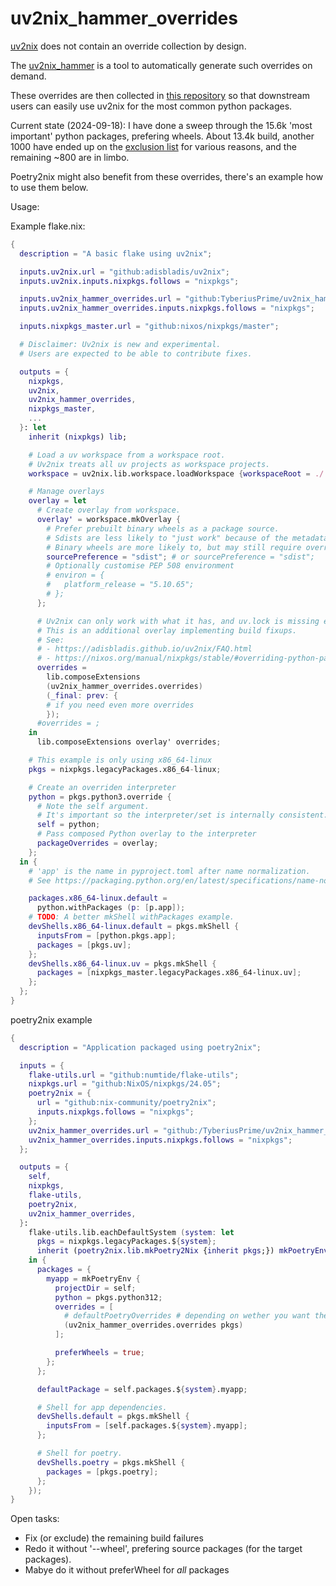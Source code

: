 # uv2nix_hammer_overrides


[uv2nix](https://github.com/adisbladis/uv2nix) does not contain an override collection by design.

The [uv2nix_hammer](https://github.com/TyberiusPrime/uv2nix_hammer) is a tool to automatically generate such overrides
on demand.

These overrides are then collected in [this repository](https://github.com/TyberiusPrime/uv2nix_hammer_overrides) so that downstream users can easily use uv2nix for the most
common python packages.

Current state (2024-09-18): I have done a sweep through the 15.6k 'most important' python packages, prefering wheels. About 13.4k build, another 1000 have ended up on the [exclusion list](https://github.com/TyberiusPrime/uv2nix_hammer_overrides/blob/main/todo/excluded.toml) for various reasons, and the remaining ~800 are in limbo.


Poetry2nix might also benefit from these overrides, there's an example how to use them below.

Usage:

Example flake.nix:

```nix
{
  description = "A basic flake using uv2nix";

  inputs.uv2nix.url = "github:adisbladis/uv2nix";
  inputs.uv2nix.inputs.nixpkgs.follows = "nixpkgs";

  inputs.uv2nix_hammer_overrides.url = "github:TyberiusPrime/uv2nix_hammer";
  inputs.uv2nix_hammer_overrides.inputs.nixpkgs.follows = "nixpkgs";

  inputs.nixpkgs_master.url = "github:nixos/nixpkgs/master";

  # Disclaimer: Uv2nix is new and experimental.
  # Users are expected to be able to contribute fixes.

  outputs = {
    nixpkgs,
    uv2nix,
    uv2nix_hammer_overrides,
    nixpkgs_master,
    ...
  }: let
    inherit (nixpkgs) lib;

    # Load a uv workspace from a workspace root.
    # Uv2nix treats all uv projects as workspace projects.
    workspace = uv2nix.lib.workspace.loadWorkspace {workspaceRoot = ./.;};

    # Manage overlays
    overlay = let
      # Create overlay from workspace.
      overlay' = workspace.mkOverlay {
        # Prefer prebuilt binary wheels as a package source.
        # Sdists are less likely to "just work" because of the metadata missing from uv.lock.
        # Binary wheels are more likely to, but may still require overrides for library dependencies.
        sourcePreference = "sdist"; # or sourcePreference = "sdist";
        # Optionally customise PEP 508 environment
        # environ = {
        #   platform_release = "5.10.65";
        # };
      };

      # Uv2nix can only work with what it has, and uv.lock is missing essential metadata to perform some builds.
      # This is an additional overlay implementing build fixups.
      # See:
      # - https://adisbladis.github.io/uv2nix/FAQ.html
      # - https://nixos.org/manual/nixpkgs/stable/#overriding-python-packages
      overrides =
        lib.composeExtensions
        (uv2nix_hammer_overrides.overrides)
        (_final: prev: {
        # if you need even more overrides
        });
      #overrides = ;
    in
      lib.composeExtensions overlay' overrides;

    # This example is only using x86_64-linux
    pkgs = nixpkgs.legacyPackages.x86_64-linux;

    # Create an overriden interpreter
    python = pkgs.python3.override {
      # Note the self argument.
      # It's important so the interpreter/set is internally consistent.
      self = python;
      # Pass composed Python overlay to the interpreter
      packageOverrides = overlay;
    };
  in {
    # 'app' is the name in pyproject.toml after name normalization.
    # See https://packaging.python.org/en/latest/specifications/name-normalization/#normalization

    packages.x86_64-linux.default =
      python.withPackages (p: [p.app]);
    # TODO: A better mkShell withPackages example.
    devShells.x86_64-linux.default = pkgs.mkShell {
      inputsFrom = [python.pkgs.app];
      packages = [pkgs.uv];
    };
    devShells.x86_64-linux.uv = pkgs.mkShell {
      packages = [nixpkgs_master.legacyPackages.x86_64-linux.uv];
    };
  };
}
```


poetry2nix example
```nix
{
  description = "Application packaged using poetry2nix";

  inputs = {
    flake-utils.url = "github:numtide/flake-utils";
    nixpkgs.url = "github:NixOS/nixpkgs/24.05";
    poetry2nix = {
      url = "github:nix-community/poetry2nix";
      inputs.nixpkgs.follows = "nixpkgs";
    };
    uv2nix_hammer_overrides.url = "github:/TyberiusPrime/uv2nix_hammer_overrides";
    uv2nix_hammer_overrides.inputs.nixpkgs.follows = "nixpkgs";
  };

  outputs = {
    self,
    nixpkgs,
    flake-utils,
    poetry2nix,
    uv2nix_hammer_overrides,
  }:
    flake-utils.lib.eachDefaultSystem (system: let
      pkgs = nixpkgs.legacyPackages.${system};
      inherit (poetry2nix.lib.mkPoetry2Nix {inherit pkgs;}) mkPoetryEnv defaultPoetryOverrides;
    in {
      packages = {
        myapp = mkPoetryEnv {
          projectDir = self;
          python = pkgs.python312;
          overrides = [
            # defaultPoetryOverrides # depending on wether you want the poetry2nix overrides as well
            (uv2nix_hammer_overrides.overrides pkgs)
          ];

          preferWheels = true;
        };
      };

      defaultPackage = self.packages.${system}.myapp;

      # Shell for app dependencies.
      devShells.default = pkgs.mkShell {
        inputsFrom = [self.packages.${system}.myapp];
      };

      # Shell for poetry.
      devShells.poetry = pkgs.mkShell {
        packages = [pkgs.poetry];
      };
    });
}
```


Open tasks:

 - Fix (or exclude) the remaining build failures
 - Redo it without '--wheel', prefering source packages (for the target packages).
 - Mabye do it without preferWheel for *all* packages 
